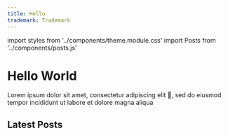 ```yaml
---
title: Hello
trademark: Trademark
---
```


import styles from '../components/theme.module.css'
import Posts from '../components/posts.js'

# Hello World

Lorem ipsum dolor sit amet, consectetur adipiscing elit 🤣, sed do eiusmod tempor incididunt ut labore et dolore magna aliqua

## Latest Posts

<Posts />